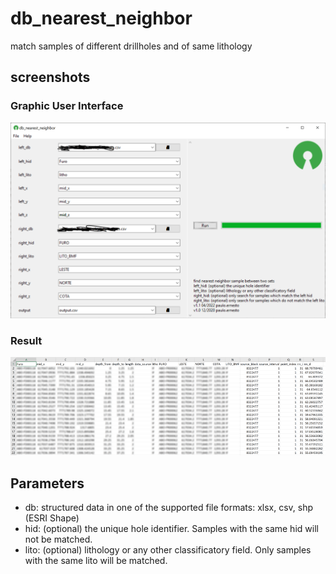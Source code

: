 # db_nearest_neighbor
match samples of different drillholes and of same lithology
## screenshots
### Graphic User Interface
![screenshot1](assets/screenshot1.png?raw=true)
### Result
![screenshot5](assets/screenshot2.png?raw=true)
## Parameters
 - db: structured data in one of the supported file formats: xlsx, csv, shp (ESRI Shape)
 - hid: (optional) the unique hole identifier. Samples with the same hid will not be matched.
 - lito: (optional) lithology or any other classificatory field. Only samples with the same lito will be matched.

